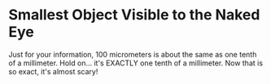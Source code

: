 # Smallest Object Visible to the Naked Eye

Just for your information, 100 micrometers is about the same as one tenth of a
millimeter. Hold on... it's EXACTLY one tenth of a millimeter. Now that is so
exact, it's almost scary!
